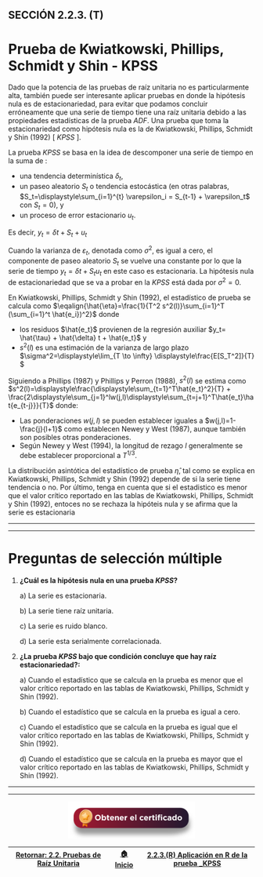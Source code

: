 ## SECCIÓN 2.2.3. (T)
# Prueba de Kwiatkowski, Phillips, Schmidt y Shin - KPSS

Dado que la potencia de las pruebas de raíz unitaria no es particularmente alta, también puede ser interesante aplicar pruebas en donde la hipótesis nula es de estacionariedad, para evitar que podamos concluir erróneamente que una serie de tiempo tiene una raíz unitaria debido a las propiedades estadísticas de la prueba $ADF$. Una prueba que toma la estacionariedad como hipótesis nula es la de Kwiatkowski, Phillips, Schmidt y Shin (1992) [ $KPSS$ ]. 

La prueba $KPSS$ se basa en la idea de descomponer una serie de tiempo en la suma de :
* una tendencia determinística $\delta_t$, 
* un paseo aleatorio $S_t$ o tendencia estocástica (en otras palabras, $S_t=\displaystyle\sum_{i=1}^{t} \varepsilon_i = S_{t-1} + \varepsilon_t$ con $S_t=0$), y  
* un proceso de error estacionario $u_t$. 

Es decir, $y_t = \delta t + S_t + u_t$

Cuando la varianza de $\varepsilon_t$, denotada como $\sigma^2$, es igual a cero, el componente de paseo aleatorio $S_t$ se vuelve una constante por lo que la serie de tiempo $y_t = \delta t + S_t u_t$ en este caso es estacionaria. La hipótesis nula de estacionariedad que se va a probar en la $KPSS$ está dada por $\sigma^2=0$.

En Kwiatkowski, Phillips, Schmidt y Shin (1992), el estadístico de prueba se calcula como $\eqalign{\hat{\eta}=\frac{1}{T^2 s^2(l)}\sum_{i=1}^T (\sum_{i=1}^t \hat{e_i})^2}$ donde 
* los residuos $\hat{e_t}$ provienen de la regresión auxiliar $y_t= \hat{\tau} + \hat{\delta} t + \hat{e_t}$ y
* $s^2(l)$ es una estimación de la varianza de largo plazo  $\sigma^2=\displaystyle\lim_{T \to \infty} \displaystyle\frac{E[S_T^2]}{T} $

Siguiendo a Phillips (1987) y Phillips y Perron (1988), $s^2(l)$ se estima como $s^2(l)=\displaystyle\frac{\displaystyle\sum_{t=1}^T\hat{e_t}^2}{T} + \frac{2\displaystyle\sum_{j=1}^lw(j,l)\displaystyle\sum_{t=j+1}^T\hat{e_t}\hat{e_{t-j}}}{T}$ donde:
* Las ponderaciones $w(j,l)$ se pueden establecer iguales a $w(j,l)=1-\frac{j}{l+1}$ como establecen Newey y West (1987), aunque también son posibles otras ponderaciones. 
* Según Newey y West (1994), la longitud de rezago $l$ generalmente se debe establecer proporcional a $T^{1/3}$.

La distribución asintótica del estadístico de prueba $\hat{\eta}$, tal como se explica en Kwiatkowski, Phillips, Schmidt y Shin (1992) depende de si la serie tiene tendencia o no. Por último, tenga en cuenta que si el estadistico es menor que el valor crítico reportado en las tablas de Kwiatkowski, Phillips, Schmidt y Shin (1992), entoces no se rechaza la hipóteis nula y se afirma que la serie es estacionaria

---
---
# Preguntas de selección múltiple

1. **¿Cuál es la hipótesis nula en una prueba $KPSS$?**
 
   a) La serie es estacionaria.

   b) La serie tiene raíz unitaria.

   c) La serie es ruido blanco.

   d) La serie esta serialmente correlacionada.

2. **¿La prueba $KPSS$ bajo que condición concluye que hay raíz estacionariedad?:**
 
   a) Cuando el estadístico que se calcula en la prueba es menor que el valor crítico reportado en las tablas de Kwiatkowski, Phillips, Schmidt y Shin (1992).

   b) Cuando el estadístico que se calcula en la prueba es igual a cero.

   c) Cuando el estadístico que se calcula en la prueba es igual que el valor crítico reportado en las tablas de Kwiatkowski, Phillips, Schmidt y Shin (1992).
   
   d) Cuando el estadístico que se calcula en la prueba es mayor que el valor crítico reportado en las tablas de Kwiatkowski, Phillips, Schmidt y Shin (1992).

---
---
<div align="center"><a href="https://enlace-academico.escuelaing.edu.co/psc/FORMULARIO/EMPLOYEE/SA/c/EC_LOCALIZACION_RE.LC_FRM_ADMEDCO_FL.GBL" target="_blank"><img src="https://github.com/alvaroperdomo/World-Econometrics/blob/main/.icons/IconCEHBotonCertificado.png" alt="World-Econometrics" width="260" border="0" /></a></div>

| [Retornar: 2.2. Pruebas de Raíz Unitaria](../Readme.md) | [:house: Inicio](../../../README.md) | [2.2.3.(R) Aplicación en R de la prueba _KPSS](../Seccion02_02_03_R/Readme.md) |
|---------------------------------------------------------|--------------------------------------|---------------------------------------------------------------------------------------|
